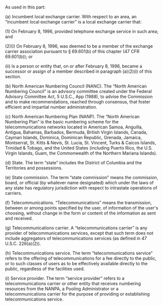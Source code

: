 As used in this part:

(a) Incumbent local exchange carrier. With respect to an area, an “incumbent local exchange carrier” is a local exchange carrier that:

(1) On February 8, 1996, provided telephone exchange service in such area; and

(2)(i) On February 8, 1996, was deemed to be a member of the exchange carrier association pursuant to § 69.601(b) of this chapter (47 CFR 69.601(b)); or

(ii) Is a person or entity that, on or after February 8, 1996, became a successor or assign of a member described in paragraph (a)(2)(i) of this section.

(b) North American Numbering Council (NANC). The “North American Numbering Council” is an advisory committee created under the Federal Advisory Committee Act, 5 U.S.C., App (1988), to advise the Commission and to make recommendations, reached through consensus, that foster efficient and impartial number administration.

(c) North American Numbering Plan (NANP). The “North American Numbering Plan” is the basic numbering scheme for the telecommunications networks located in American Samoa, Anguilla, Antigua, Bahamas, Barbados, Bermuda, British Virgin Islands, Canada, Cayman Islands, Dominica, Dominican Republic, Grenada, Jamaica, Montserrat, St. Kitts & Nevis, St. Lucia, St. Vincent, Turks & Caicos Islands, Trinidad & Tobago, and the United States (including Puerto Rico, the U.S. Virgin Islands, Guam, the Commonwealth of the Northern Mariana Islands).

(d) State. The term “state” includes the District of Columbia and the Territories and possessions.

(e) State commission. The term “state commission” means the commission, board, or official (by whatever name designated) which under the laws of any state has regulatory jurisdiction with respect to intrastate operations of carriers.

(f) Telecommunications. “Telecommunications” means the transmission, between or among points specified by the user, of information of the user's choosing, without change in the form or content of the information as sent and received.

(g) Telecommunications carrier. A “telecommunications carrier” is any provider of telecommunications services, except that such term does not include aggregators of telecommunications services (as defined in 47 U.S.C. 226(a)(2)).

(h) Telecommunications service. The term “telecommunications service” refers to the offering of telecommunications for a fee directly to the public, or to such classes of users as to be effectively available directly to the public, regardless of the facilities used.

(i) Service provider. The term “service provider” refers to a telecommunications carrier or other entity that receives numbering resources from the NANPA, a Pooling Administrator or a telecommunications carrier for the purpose of providing or establishing telecommunications service.

